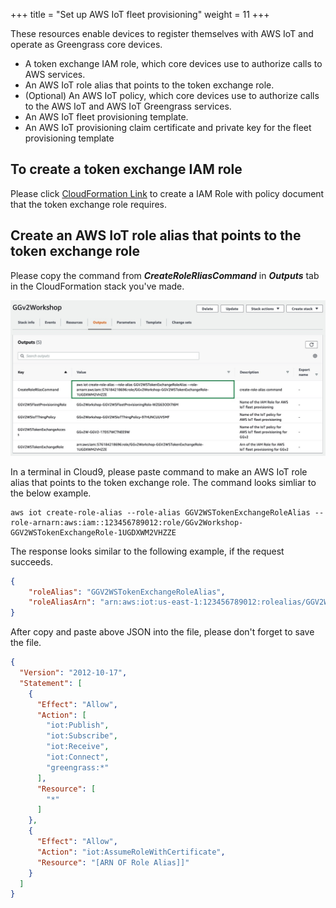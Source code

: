 +++
title = "Set up AWS IoT fleet provisioning"
weight = 11
+++

These resources enable devices to register themselves with AWS IoT and operate as Greengrass core devices.
+ A token exchange IAM role, which core devices use to authorize calls to AWS services.
+ An AWS IoT role alias that points to the token exchange role.
+ (Optional) An AWS IoT policy, which core devices use to authorize calls to the AWS IoT and AWS IoT Greengrass services.
+ An AWS IoT fleet provisioning template.
+ An AWS IoT provisioning claim certificate and private key for the fleet provisioning template

## To create a token exchange IAM role

Please click [CloudFormation Link](https://console.aws.amazon.com/cloudformation/home?region=us-east-1#/stacks/new?stackName=GGv2Workshop&templateURL=https://sehyul.s3.ap-northeast-2.amazonaws.com/gg-workshop/cfn-gg-mlops.json) to create a IAM Role with policy document that the token exchange role requires.

## Create an AWS IoT role alias that points to the token exchange role

Please copy the command from ***CreateRoleRliasCommand*** in ***Outputs*** tab in the CloudFormation stack you've made.

![lab1_1_a.jpg](lab1_1_a.jpg)

<!-- {{< img "lab1_1_a.jpg" "A Chapter" >}} -->

In a terminal in Cloud9, please paste command to make an AWS IoT role alias that points to the token exchange role.
The command looks simliar to the below example.

``` shell
aws iot create-role-alias --role-alias GGV2WSTokenExchangeRoleAlias --role-arnarn:aws:iam::123456789012:role/GGv2Workshop-GGV2WSTokenExchangeRole-1UGDXWM2VHZZE
```

The response looks similar to the following example, if the request succeeds.

```json
{
    "roleAlias": "GGV2WSTokenExchangeRoleAlias",
    "roleAliasArn": "arn:aws:iot:us-east-1:123456789012:rolealias/GGV2WSTokenExchangeRoleAlias"
}
```


After copy and paste above JSON into the file, please don't forget to save the file.



``` json
{
  "Version": "2012-10-17",
  "Statement": [
    {
      "Effect": "Allow",
      "Action": [
        "iot:Publish",
        "iot:Subscribe",
        "iot:Receive",
        "iot:Connect",
        "greengrass:*"
      ],
      "Resource": [
        "*"
      ]
    },
    {
      "Effect": "Allow",
      "Action": "iot:AssumeRoleWithCertificate",
      "Resource": "[ARN OF Role Alias]]"
    }
  ]
}

```
